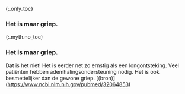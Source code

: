 {:.only_toc} 
 ### Het is maar griep. 

 {:.myth.no_toc} 
 ### Het is maar griep. 

Dat is het niet! Het is eerder net zo ernstig als een longontsteking. Veel patiënten hebben ademhalingsondersteuning nodig. Het is ook besmettelijker dan de gewone griep. [(bron)] (https://www.ncbi.nlm.nih.gov/pubmed/32064853)
